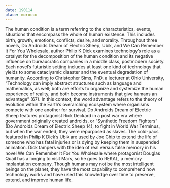 ```yaml
---
date: 190114
place: morocco
---
```


The human condition is a term referring to the characteristics, events, situations that encompass the whole of human existence. This includes birth, growth, emotions, conflicts, desire, and morality. Throughout three novels, Do Androids Dream of Electric Sheep, Ubik, and We Can Remember It For You Wholesale, author Philip K Dick examines technology’s role as a catalyst for the decomposition of the human condition and its negative influence on bureaucratic companies in a middle class, postmodern society. Each novel’s futuristic setting includes at least one kind of technology that yields to some cataclysmic disaster and the eventual degradation of humanity. According to Christopher Sims, PhD, a lecturer at Ohio University, “Technology can imply abstract structures such as language and mathematics, as well; both are efforts to organize and systemize the human experience of reality, and both become instruments that give humans an advantage” (67). In this context, the word advantage refers to the theory of evolution within the Earth’s overarching ecosystem where organisms compete with one another for survival. Do Androids Dream of Electric Sheep features protagonist Rick Deckard in a post war era where government originally created androids, or “Synthetic Freedom Fighters” (Do Androids Dream of Electric Sheep 14), to fight in World War Terminus, but when the war ended, they were repurposed as slaves. The cold-pacs featured in Philip K Dick’s Ubik are used by Joe Chip to extend the life of someone who has fatal injuries or is dying by keeping them in suspended animation. Dick tampers with the idea of real versus false memory in his novel We Can Remember It For You Wholesale where protagonist Douglas Quail has a longing to visit Mars, so he goes to REKAL, a memory implantation company. Though humans may not be the most intelligent beings on the planet, they have the most capability to comprehend how technology works and have used this knowledge over time to preserve, extend, and improve human life.
